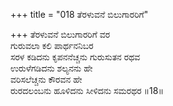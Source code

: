 +++
title = "018 ತೆರಳುವನೆ ಬಿಲುಗಾರರಿಗೆ"

+++
ತೆರಳುವನೆ ಬಿಲುಗಾರರಿಗೆ ವರ  
ಗುರುವಲಾ ಕಲಿ ಪಾರ್ಥನನಿಬರ  
ಸರಳ ಕಡಿದನು ಕೃಪನನೆಚ್ಚನು ಗುರುಸುತನ ರಥವ  
ಉರುಳೆಗಡಿದನು ಶಲ್ಯನನು ಹೇ  
ವರಿಸಲೆಚ್ಚನು ಕೌರವನ ಹೇ  
ರುರದಲಂಬನು ಹೂಳಿದನು ಸೀಳಿದನು ಸಮರಥರ       ॥18॥